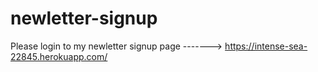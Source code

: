 # newletter-signup
Please login to my newletter signup page 
------->    https://intense-sea-22845.herokuapp.com/
